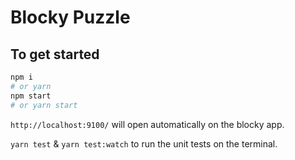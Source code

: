 # Blocky Puzzle

## To get started

```sh
npm i
# or yarn
npm start
# or yarn start
```

`http://localhost:9100/` will open automatically on the blocky app.

`yarn test` & `yarn test:watch` to run the unit tests on the terminal.
